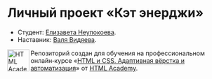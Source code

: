 # Личный проект «Кэт энерджи»

* Студент: [Елизавета Неупокоева](https://up.htmlacademy.ru/adaptive/26/user/2049649).
* Наставник: [Валя Видяева](https://htmlacademy.ru/profile/id189794). 

<a href="https://htmlacademy.ru/intensive/adaptive"><img align="left" width="50" height="50" alt="HTML Academy" src="https://up.htmlacademy.ru/static/img/intensive/adaptive/logo-for-github-2.png"></a>

Репозиторий создан для обучения на профессиональном онлайн‑курсе «[HTML и CSS. Адаптивная вёрстка и автоматизация](https://htmlacademy.ru/intensive/adaptive)» от [HTML Academy](https://htmlacademy.ru).

[check-image]: https://github.com/htmlacademy-adaptive/2049649-cat-energy-26/workflows/Project%20check/badge.svg?branch=master
[check-url]: https://github.com/htmlacademy-adaptive/2049649-cat-energy-26/actions

